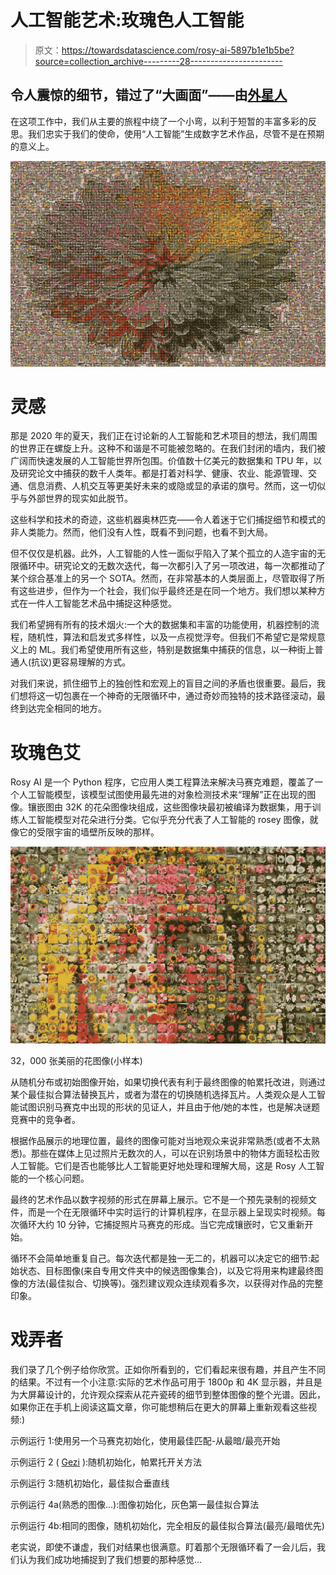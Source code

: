 # 人工智能艺术:玫瑰色人工智能

> 原文：<https://towardsdatascience.com/rosy-ai-5897b1e1b5be?source=collection_archive---------28----------------------->

## 令人震惊的细节，错过了“大画面”——由[外星人](http://www.alienintelligence.org)

在这项工作中，我们从主要的旅程中绕了一个小弯，以利于短暂的丰富多彩的反思。我们忠实于我们的使命，使用“人工智能”生成数字艺术作品，尽管不是在预期的意义上。

![](img/923cb72eb8864cc0c2912f36969dab0e.png)

# 灵感

那是 2020 年的夏天，我们正在讨论新的人工智能和艺术项目的想法，我们周围的世界正在螺旋上升。这种不和谐是不可能被忽略的。在我们封闭的墙内，我们被广阔而快速发展的人工智能世界所包围。价值数十亿美元的数据集和 TPU 年，以及研究论文中捕获的数千人类年。都是打着对科学、健康、农业、能源管理、交通、信息消费、人机交互等更美好未来的或隐或显的承诺的旗号。然而，这一切似乎与外部世界的现实如此脱节。

这些科学和技术的奇迹，这些机器奥林匹克——令人着迷于它们捕捉细节和模式的非人类能力。然而，他们没有人性，既看不到问题，也看不到大局。

但不仅仅是机器。此外，人工智能的人性一面似乎陷入了某个孤立的人造宇宙的无限循环中。研究论文的无数次迭代，每一次都引入了另一项改进，每一次都推动了某个综合基准上的另一个 SOTA。然而，在非常基本的人类层面上，尽管取得了所有这些进步，但作为一个社会，我们似乎最终还是在同一个地方。我们想以某种方式在一件人工智能艺术品中捕捉这种感觉。

我们希望拥有所有的技术烟火:一个大的数据集和丰富的功能使用，机器控制的流程，随机性，算法和启发式多样性，以及一点视觉浮夸。但我们不希望它是常规意义上的 ML。我们希望使用所有这些，特别是数据集中捕获的信息，以一种街上普通人(抗议)更容易理解的方式。

对我们来说，抓住细节上的独创性和宏观上的盲目之间的矛盾也很重要。最后，我们想将这一切包裹在一个神奇的无限循环中，通过奇妙而独特的技术路径滚动，最终到达完全相同的地方。

# 玫瑰色艾

Rosy AI 是一个 Python 程序，它应用人类工程算法来解决马赛克难题，覆盖了一个人工智能模型，该模型试图使用最先进的对象检测技术来“理解”正在出现的图像。镶嵌图由 32K 的花朵图像块组成，这些图像块最初被编译为数据集，用于训练人工智能模型对花朵进行分类。它似乎充分代表了人工智能的 rosey 图像，就像它的受限宇宙的墙壁所反映的那样。

![](img/eb30e041a64d8fb21853942b06dbbac9.png)

32，000 张美丽的花图像(小样本)

从随机分布或初始图像开始，如果切换代表有利于最终图像的帕累托改进，则通过某个最佳拟合算法替换瓦片，或者为潜在的切换随机选择瓦片。人类观众是人工智能试图识别马赛克中出现的形状的见证人，并且由于他/她的本性，也是解决谜题竞赛中的竞争者。

根据作品展示的地理位置，最终的图像可能对当地观众来说非常熟悉(或者不太熟悉)。那些在媒体上见过照片无数次的人，可以在识别场景中的物体方面轻松击败人工智能。它们是否也能够比人工智能更好地处理和理解大局，这是 Rosy 人工智能的一个核心问题。

最终的艺术作品以数字视频的形式在屏幕上展示。它不是一个预先录制的视频文件，而是一个在无限循环中实时运行的计算机程序，在显示器上呈现实时视频。每次循环大约 10 分钟，它捕捉照片马赛克的形成。当它完成镶嵌时，它又重新开始。

循环不会简单地重复自己。每次迭代都是独一无二的，机器可以决定它的细节:起始状态、目标图像(来自专用文件夹中的候选图像集合)，以及它将用来构建最终图像的方法(最佳拟合、切换等)。强烈建议观众连续观看多次，以获得对作品的完整印象。

# 戏弄者

我们录了几个例子给你欣赏。正如你所看到的，它们看起来很有趣，并且产生不同的结果。不过有一个小注意:实际的艺术作品可用于 1800p 和 4K 显示器，并且是为大屏幕设计的，允许观众探索从花卉瓷砖的细节到整体图像的整个光谱。因此，如果你正在手机上阅读这篇文章，你可能想稍后在更大的屏幕上重新观看这些视频:)

示例运行 1:使用另一个马赛克初始化，使用最佳匹配-从最暗/最亮开始

示例运行 2 ( [Gezi](https://www.theguardian.com/world/2013/jun/05/woman-in-red-turkey-protests) ):随机初始化，帕累托开关方法

示例运行 3:随机初始化，最佳拟合垂直线

示例运行 4a(熟悉的图像…):图像初始化，灰色第一最佳拟合算法

示例运行 4b:相同的图像，随机初始化，完全相反的最佳拟合算法(最亮/最暗优先)

老实说，即使不谦虚，我们对结果也很满意。盯着那个无限循环看了一会儿后，我们认为我们成功地捕捉到了我们想要的那种感觉…